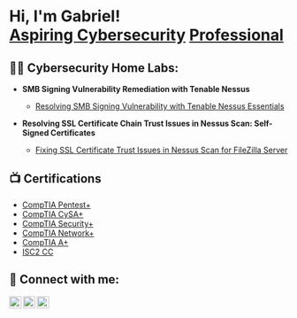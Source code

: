 <h1>Hi, I'm Gabriel! <br/><a href="https://github.com/Sanchez-Gabriel">Aspiring </a> <a href="https://www.linkedin.com/in/gabriel-Asanchez/">Cybersecurity</a> <a href="https://www.gabrielsanchezcyber.com">Professional</a></h1>

<h2>👨‍💻 Cybersecurity Home Labs:</h2>

- <b>SMB Signing Vulnerability Remediation with Tenable Nessus</b>
  - [Resolving SMB Signing Vulnerability with Tenable Nessus Essentials](https://github.com/Sanchez-Gabriel/Lab-Fixing-SMB-Signing-Vulnerability-Using-Tenable-Nessus-Essential/tree/main)

- <b>Resolving SSL Certificate Chain Trust Issues in Nessus Scan: Self-Signed Certificates</b>
  - [Fixing SSL Certificate Trust Issues in Nessus Scan for FileZilla Server](https://github.com/Sanchez-Gabriel/Resolving-SSL-Certificate-Chain-Trust-Issues-with-Nessus)
  

<h2>📺 Certifications </h2>

- <a href="https://www.credly.com/badges/9927c110-88db-4166-96f8-fbced377b31b/public_url">CompTIA Pentest+</a>  
- <a href="https://www.credly.com/badges/74c642e5-630d-4193-9e46-6da0aa0f4ae4/public_url">CompTIA CySA+</a>  
- <a href="https://www.credly.com/badges/fd8dc3a0-fcac-44a1-9eff-37a83d3d7af9/public_url">CompTIA Security+</a>  
- <a href="https://www.credly.com/earner/earned/badge/75c2174c-a0a2-4f37-af6d-8c4b48bae112">CompTIA Network+ </a>
- <a href="https://www.credly.com/badges/7799e61c-6bcd-4497-98f0-9757ab567a91/public_url">CompTIA A+ </a>
- <a href="https://www.credly.com/earner/earned/badge/920a6a38-08d9-4f2f-b60a-74cf223ef897">ISC2 CC </a>
  

<h2>🤳 Connect with me:</h2>

<a href="https://linkedin.com/in/gabriel-asanchez" target="_blank">
  <img align="left" alt="Gabriel Sanchez | LinkedIn" width="22px" src="https://upload.wikimedia.org/wikipedia/commons/c/ca/LinkedIn_logo_initials.png">
</a>

<a href="https://www.gabrielsanchezcyber.com" target="_blank" style="margin-left: 10px;">
  <img align="left" alt="Gabriel Sanchez | Website" width="22px" src="https://upload.wikimedia.org/wikipedia/commons/6/6b/Internet-web-browser-icon.png">
</a>

<a href="mailto:donsanchezgabriel@gmail.com" target="_blank" style="margin-left: 10px;">
  <img align="left" alt="Gabriel Sanchez | Email" width="22px" src="https://upload.wikimedia.org/wikipedia/commons/4/4e/Gmail_Icon.png">
</a>


